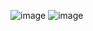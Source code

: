![image](https://github.com/user-attachments/assets/918d361c-2820-48ba-9c84-9ddb91f3de69)
![image](https://github.com/user-attachments/assets/e558b82f-7e4f-4f99-a343-84fd76d4ed74)
